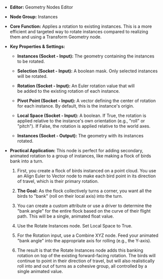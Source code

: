 - **Editor:** Geometry Nodes Editor
    
- **Node Group:** Instances
    
- **Core Function:** Applies a rotation to existing instances. This is a more efficient and targeted way to rotate instances compared to realizing them and using a Transform Geometry node.
    
- **Key Properties & Settings:**
    
    - **Instances (Socket - Input):** The geometry containing the instances to be rotated.
        
    - **Selection (Socket - Input):** A boolean mask. Only selected instances will be rotated.
        
    - **Rotation (Socket - Input):** An Euler rotation value that will be added to the existing rotation of each instance.
        
    - **Pivot Point (Socket - Input):** A vector defining the center of rotation for each instance. By default, this is the instance's origin.
        
    - **Local Space (Socket - Input):** A boolean. If True, the rotation is applied relative to the instance's own orientation (e.g., "roll" or "pitch"). If False, the rotation is applied relative to the world axes.
        
    - **Instances (Socket - Output):** The geometry with its instances rotated.
        
- **Practical Application:** This node is perfect for adding secondary, animated rotation to a group of instances, like making a flock of birds bank into a turn.
    
    1. First, you create a flock of birds instanced on a point cloud. You use an Align Euler to Vector node to make each bird point in its direction of travel, which is their primary rotation.
        
    2. **The Goal:** As the flock collectively turns a corner, you want all the birds to "bank" (roll on their local axis) into the turn.
        
    3. You can create a custom attribute or use a driver to determine the "bank angle" for the entire flock based on the curve of their flight path. This will be a single, animated float value.
        
    4. Use the Rotate Instances node. Set Local Space to True.
        
    5. For the Rotation input, use a Combine XYZ node. Feed your animated "bank angle" into the appropriate axis for rolling (e.g., the Y-axis).
        
    6. The result is that the Rotate Instances node adds this banking rotation on top of the existing forward-facing rotation. The birds will continue to point in their direction of travel, but will also realistically roll into and out of turns as a cohesive group, all controlled by a single animated value.